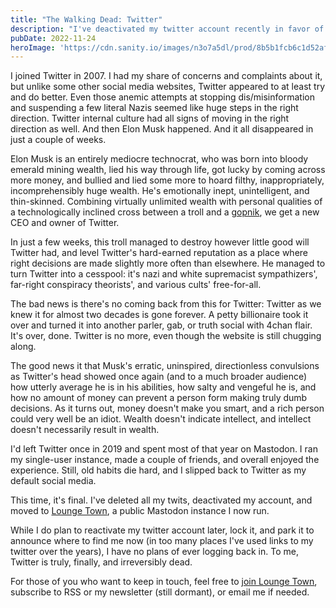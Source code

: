 ```yaml
---
title: "The Walking Dead: Twitter"
description: "I've deactivated my twitter account recently in favor of Mastodon. Here's why."
pubDate: 2022-11-24
heroImage: 'https://cdn.sanity.io/images/n3o7a5dl/prod/8b5b1fcb6c1d52af63ec2c82657fd568f8a17b55-1000x500.png'
---
```


I joined Twitter in 2007. I had my share of concerns and complaints about it, but unlike some other social media websites, Twitter appeared to at least try and do better. Even those anemic attempts at stopping dis/misinformation and suspending a few literal Nazis seemed like huge steps in the right direction. Twitter internal culture had all signs of moving in the right direction as well. And then Elon Musk happened. And it all disappeared in just a couple of weeks.

Elon Musk is an entirely mediocre technocrat, who was born into bloody emerald mining wealth, lied his way through life, got lucky by coming across more money, and bullied and lied some more to hoard filthy, inappropriately, incomprehensibly huge wealth. He's emotionally inept, unintelligent, and thin-skinned. Combining virtually unlimited wealth with personal qualities of a technologically inclined cross between a troll and a [gopnik](https://en.wikipedia.org/wiki/Gopnik), we get a new CEO and owner of Twitter. 

In just a few weeks, this troll managed to destroy however little good will Twitter had, and level Twitter's hard-earned reputation as a place where right decisions are made slightly more often than elsewhere. He managed to turn Twitter into a cesspool: it's nazi and white supremacist sympathizers', far-right conspiracy theorists', and various cults' free-for-all. 

The bad news is there's no coming back from this for Twitter: Twitter as we knew it for almost two decades is gone forever. A petty billionaire took it over and turned it into another parler, gab, or truth social with 4chan flair. It's over, done. Twitter is no more, even though the website is still chugging along. 

The good news it that Musk's erratic, uninspired, directionless convulsions as Twitter's head showed once again (and to a much broader audience) how utterly average he is in his abilities, how salty and vengeful he is, and how no amount of money can prevent a person form making truly dumb decisions. As it turns out, money doesn't make you smart, and a rich person could very well be an idiot. Wealth doesn't indicate intellect, and intellect doesn't necessarily result in wealth.

I'd left Twitter once in 2019 and spent most of that year on Mastodon. I ran my single-user instance, made a couple of friends, and overall enjoyed the experience. Still, old habits die hard, and I slipped back to Twitter as my default social media. 

This time, it's final. I've deleted all my twits, deactivated my account, and moved to [Lounge Town](https://lounge.town), a public Mastodon instance I now run.

While I do plan to reactivate my twitter account later, lock it, and park it to announce where to find me now (in too many places I've used links to my twitter over the years), I have no plans of ever logging back in. To me, Twitter is truly, finally, and irreversibly dead. 

For those of you who want to keep in touch, feel free to [join Lounge Town](https://lounge.town/invite/AGdBc6nV), subscribe to RSS or my newsletter (still dormant), or email me if needed.